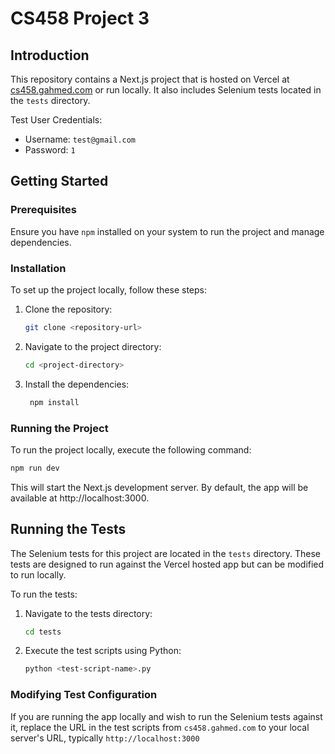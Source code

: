 # CS458 Project 3

## Introduction
This repository contains a Next.js project that is hosted on Vercel at [cs458.gahmed.com](https://cs458.gahmed.com) or run locally. It also includes Selenium tests located in the `tests` directory.

Test User Credentials:
- Username: `test@gmail.com`
- Password: `1`

## Getting Started

### Prerequisites
Ensure you have `npm` installed on your system to run the project and manage dependencies.

### Installation
To set up the project locally, follow these steps:

1. Clone the repository:
   ```bash
   git clone <repository-url>
   ```

2. Navigate to the project directory:
   ```bash
   cd <project-directory>
   ```

3. Install the dependencies:
   ```bash
    npm install
    ```

### Running the Project
To run the project locally, execute the following command:
```bash
npm run dev
```
This will start the Next.js development server. By default, the app will be available at http://localhost:3000.

## Running the Tests
The Selenium tests for this project are located in the `tests` directory. These tests are designed to run against the Vercel hosted app but can be modified to run locally.

To run the tests:

1. Navigate to the tests directory:
    ```bash
    cd tests
    ```

2. Execute the test scripts using Python:
    ```bash
    python <test-script-name>.py
    ```

### Modifying Test Configuration
If you are running the app locally and wish to run the Selenium tests against it, replace the URL in the test scripts from `cs458.gahmed.com` to your local server's URL, typically `http://localhost:3000`
